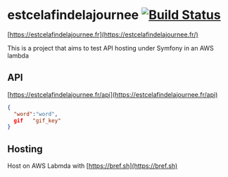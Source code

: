# estcelafindelajournee [![Build Status](https://travis-ci.org/golpilolz/estcelafindelajournee.svg?branch=master)](https://travis-ci.org/golpilolz/estcelafindelajournee)
[https://estcelafindelajournee.fr](https://estcelafindelajournee.fr/) 

This is a project that aims to test API hosting under Symfony in an AWS lambda
## API

[https://estcelafindelajournee.fr/api](https://estcelafindelajournee.fr/api)

```json
{
  "word":"word",
  gif	"gif_key"
}
```

## Hosting

Host on AWS Labmda with [https://bref.sh](https://bref.sh) 
